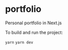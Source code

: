 # portfolio
Personal portfolio in Next.js

To build and run the project:

```yarn```
```yarn dev```
